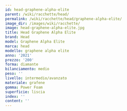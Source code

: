 ```yaml
---
id: head-graphene-alpha-elite
parent: /wiki/racchette/head/
permalink: /wiki/racchette/head/graphene-alpha-elite/
image_dir: /images/wiki/racchette/
image: head-graphene-alpha-elite.jpg
title: Head Graphene Alpha Elite
brand: Head
model: Graphene Alpha Elite
marca: head
modello: graphene alpha elite
anno: '2021'
prezzo: '200'
forma: diamante
bilanciamento: medio
peso: ''
livello: intermedio/avanzato
materiale: grafene
gomma: Power Foam
superficie: liscia
index: ''
content: ''
---
```

